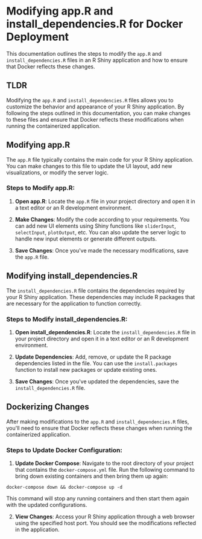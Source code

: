 # Modifying app.R and install_dependencies.R for Docker Deployment

This documentation outlines the steps to modify the `app.R` and `install_dependencies.R` files in an R Shiny application and how to ensure that Docker reflects these changes.


## TLDR
Modifying the `app.R` and `install_dependencies.R` files allows you to customize the behavior and appearance of your R Shiny application. By following the steps outlined in this documentation, you can make changes to these files and ensure that Docker reflects these modifications when running the containerized application.

## Modifying app.R

The `app.R` file typically contains the main code for your R Shiny application. You can make changes to this file to update the UI layout, add new visualizations, or modify the server logic.

### Steps to Modify app.R:

1. **Open app.R**: Locate the `app.R` file in your project directory and open it in a text editor or an R development environment.

2. **Make Changes**: Modify the code according to your requirements. You can add new UI elements using Shiny functions like `sliderInput`, `selectInput`, `plotOutput`, etc. You can also update the server logic to handle new input elements or generate different outputs.

3. **Save Changes**: Once you've made the necessary modifications, save the `app.R` file.

## Modifying install_dependencies.R

The `install_dependencies.R` file contains the dependencies required by your R Shiny application. These dependencies may include R packages that are necessary for the application to function correctly.

### Steps to Modify install_dependencies.R:

1. **Open install_dependencies.R**: Locate the `install_dependencies.R` file in your project directory and open it in a text editor or an R development environment.

2. **Update Dependencies**: Add, remove, or update the R package dependencies listed in the file. You can use the `install.packages` function to install new packages or update existing ones.

3. **Save Changes**: Once you've updated the dependencies, save the `install_dependencies.R` file.

## Dockerizing Changes

After making modifications to the `app.R` and `install_dependencies.R` files, you'll need to ensure that Docker reflects these changes when running the containerized application.

### Steps to Update Docker Configuration:

1. **Update Docker Compose**: Navigate to the root directory of your project that contains the `docker-compose.yml` file. Run the following command to bring down existing containers and then bring them up again:

```
docker-compose down && docker-compose up -d
```

This command will stop any running containers and then start them again with the updated configurations.

2. **View Changes**: Access your R Shiny application through a web browser using the specified host port. You should see the modifications reflected in the application.
